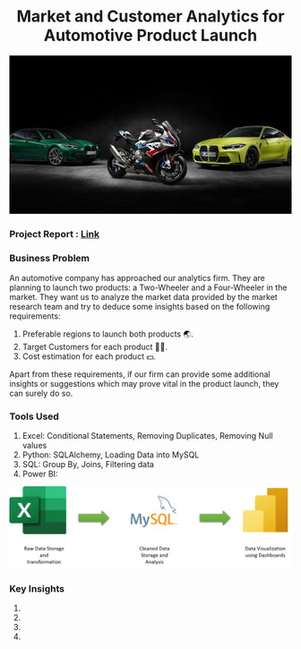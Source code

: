 <h1 align="center">Market and Customer Analytics for Automotive Product Launch </h1>


<img width="1000" src="https://github.com/Mangeshgp14/Market-Customer-Analysis-for-an-Automotive-Product-Launch/blob/main/Bmw%20squad%2C%20bike%20and%20cars%20wallpaper.jpg" >

<h3>Project Report : <a href="https://docs.google.com/document/d/15N9RGkeVrEgJgv39IX_4kryKr08HekS5sdLyQdQdjqE/edit?usp=sharing">Link</a></h3>

<h3>Business Problem</h3>
<p>
 An automotive company has approached our analytics firm. They are planning to launch two products: a Two-Wheeler and a Four-Wheeler in the market.
 They want us to analyze the market data provided by the market research team and try to deduce some insights based on the following requirements:
 <ol>
   <li>Preferable regions to launch both products 🌏.
   </li>
   <li>Target Customers for each product 🧑👩.
   </li>
   <li>Cost estimation for each product 💵.
   </li>
 </ol>
 Apart from these requirements, if our firm can provide some additional insights or suggestions which may prove vital in the product launch, they can surely do so.
</p>

<h3>Tools Used</h3>

 <ol>
  <li>
   Excel: Conditional Statements, Removing Duplicates, Removing Null values
  </li>
  <li>
   Python: SQLAlchemy, Loading Data into MySQL
  </li><li>
   SQL: Group By, Joins, Filtering data
  </li>
  <li>
   Power BI:
  </li>
 </ol>
 
<img width="1000" src="https://github.com/Mangeshgp14/Market-Customer-Analysis-for-an-Automotive-Product-Launch/blob/main/data%20pipeline.png" >


<h3>Key Insights</h3>
<ol>
 <li></li>
 <li></li>
 <li></li>
 <li></li>
</ol>
